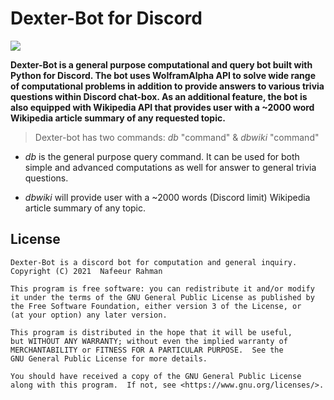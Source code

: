 # Dexter-Bot for Discord
![](https://i.imgur.com/GiUNrta.jpg)

**Dexter-Bot is a general purpose computational and query bot built with Python for Discord. The bot uses WolframAlpha API to solve wide range of computational problems in addition to provide answers to various trivia questions within Discord chat-box. As an additional feature, the bot is also equipped with Wikipedia API that provides user with a ~2000 word Wikipedia article summary of any requested topic.**

>Dexter-bot has two commands: 
$db$ "command" &
$dbwiki$ "command"

- $db$ is the general purpose query command. It can be used for both simple and advanced computations as well for answer to general trivia questions. 

- $dbwiki$ will provide user with a ~2000 words (Discord limit) Wikipedia article summary of any topic.


## License

    Dexter-Bot is a discord bot for computation and general inquiry.
    Copyright (C) 2021  Nafeeur Rahman

    This program is free software: you can redistribute it and/or modify
    it under the terms of the GNU General Public License as published by
    the Free Software Foundation, either version 3 of the License, or
    (at your option) any later version.

    This program is distributed in the hope that it will be useful,
    but WITHOUT ANY WARRANTY; without even the implied warranty of
    MERCHANTABILITY or FITNESS FOR A PARTICULAR PURPOSE.  See the
    GNU General Public License for more details.

    You should have received a copy of the GNU General Public License
    along with this program.  If not, see <https://www.gnu.org/licenses/>.
